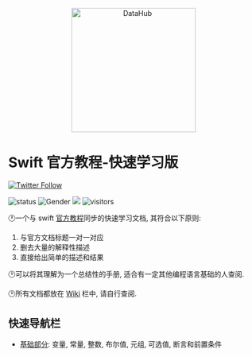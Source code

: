 <p align="center">
<img alt="DataHub" src="https://1000logos.net/wp-content/uploads/2020/09/Swift-Logo.png" height="250" />
</p>

# Swift 官方教程-快速学习版

[![Twitter Follow](https://img.shields.io/twitter/follow/YugenFring?style=social)](https://twitter.com/YugenFring)



![status](https://img.shields.io/badge/status-up-brightgreen) ![Gender](https://img.shields.io/badge/gender-%F0%9F%A4%B5-lightgrey) ![](https://img.shields.io/static/v1?label=wechat&message=orletmebeme&color=7BB32E&logo=wechat) ![visitors](https://visitor-badge.lithub.cc/badge?page_id=github.com/YugenFring/swift-tutorial-quickstart&left_color=red&right_color=green)

🕐一个与 swift [官方教程](https://docs.swift.org/swift-book/documentation/the-swift-programming-language/aboutswift)同步的快速学习文档, 其符合以下原则:
1. 与官方文档标题一对一对应
2. 删去大量的解释性描述
3. 直接给出简单的描述和结果

🕑可以将其理解为一个总结性的手册, 适合有一定其他编程语言基础的人查阅.

🕑所有文档都放在 [Wiki](https://github.com/YugenFring/swift-tutorial-quickstart/wiki) 栏中, 请自行查阅.

## 快速导航栏
- [基础部分](https://github.com/YugenFring/swift-tutorial-quickstart/wiki/1.-%E5%9F%BA%E7%A1%80%E9%83%A8%E5%88%86-(The-Basics)): 变量, 常量, 整数, 布尔值, 元组, 可选值, 断言和前置条件
